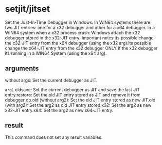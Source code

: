 # setjit/jitset

Set the Just-In-Time Debugger in Windows. In WIN64 systems there are two JIT entries: one for a x32 debugger and other for a x64 debugger. In a WIN64 system when a x32 process crash: Windows attach the x32 debugger stored in the x32-JIT entry. Important notes:Its possible change the x32-JIT entry from the x64 debugger (using the x32 arg).Its possible change the x64-JIT entry from the   x32 debugger ONLY if the x32 debugger its running in a WIN64 System (using the x64 arg).

## arguments

without args: Set the current debugger as JIT.

`arg1` oldsave: Set the current debugger as     JIT and save the last JIT entry.restore: Set the old JIT entry     stored as JIT and remove it from debugger db.old (without arg2): Set the old     JIT entry stored as new JIT.old (with arg2): Set the arg2 as     old JIT entry stored.x32: Set the arg2 as new     x32-JIT entry.x64: Set the arg2 as new     x64-JIT entry.

## result

This command does not set any result variables.
